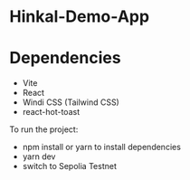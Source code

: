 # Hinkal-Demo-App

# Dependencies

- Vite
- React
- Windi CSS (Tailwind CSS)
- react-hot-toast

To run the project:
- npm install or yarn to install dependencies
- yarn dev
- switch to Sepolia Testnet
